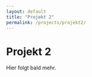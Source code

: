```yaml
---
layout: default
title: "Projekt 2"
permalink: /projects/projekt2/
---
```


# Projekt 2

Hier folgt bald mehr.
